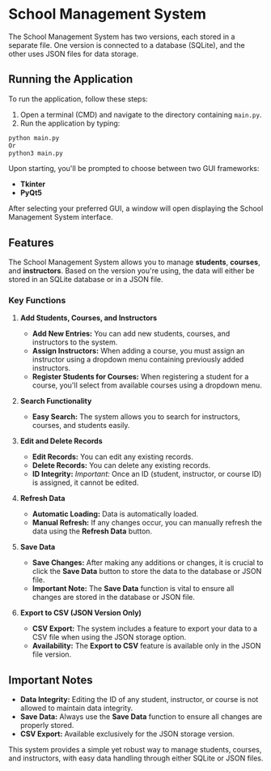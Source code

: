 # School Management System

The School Management System has two versions, each stored in a separate file. One version is connected to a database (SQLite), and the other uses JSON files for data storage.

## Running the Application

To run the application, follow these steps:

1. Open a terminal (CMD) and navigate to the directory containing `main.py`.
2. Run the application by typing:
```bash
python main.py
Or
python3 main.py
```
Upon starting, you'll be prompted to choose between two GUI frameworks:

- **Tkinter**
- **PyQt5**

After selecting your preferred GUI, a window will open displaying the School Management System interface.

## Features

The School Management System allows you to manage **students**, **courses**, and **instructors**. Based on the version you're using, the data will either be stored in an SQLite database or in a JSON file.

### Key Functions

1. **Add Students, Courses, and Instructors**
   - **Add New Entries:** You can add new students, courses, and instructors to the system.
   - **Assign Instructors:** When adding a course, you must assign an instructor using a dropdown menu containing previously added instructors.
   - **Register Students for Courses:** When registering a student for a course, you'll select from available courses using a dropdown menu.

2. **Search Functionality**
   - **Easy Search:** The system allows you to search for instructors, courses, and students easily.

3. **Edit and Delete Records**
   - **Edit Records:** You can edit any existing records.
   - **Delete Records:** You can delete any existing records.
   - **ID Integrity:** *Important:* Once an ID (student, instructor, or course ID) is assigned, it cannot be edited.

4. **Refresh Data**
   - **Automatic Loading:** Data is automatically loaded.
   - **Manual Refresh:** If any changes occur, you can manually refresh the data using the **Refresh Data** button.

5. **Save Data**
   - **Save Changes:** After making any additions or changes, it is crucial to click the **Save Data** button to store the data to the database or JSON file.
   - **Important Note:** The **Save Data** function is vital to ensure all changes are stored in the database or JSON file.

6. **Export to CSV (JSON Version Only)**
   - **CSV Export:** The system includes a feature to export your data to a CSV file when using the JSON storage option.
   - **Availability:** The **Export to CSV** feature is available only in the JSON file version.

## Important Notes

- **Data Integrity:** Editing the ID of any student, instructor, or course is not allowed to maintain data integrity.
- **Save Data:** Always use the **Save Data** function to ensure all changes are properly stored.
- **CSV Export:** Available exclusively for the JSON storage version.

This system provides a simple yet robust way to manage students, courses, and instructors, with easy data handling through either SQLite or JSON files.

